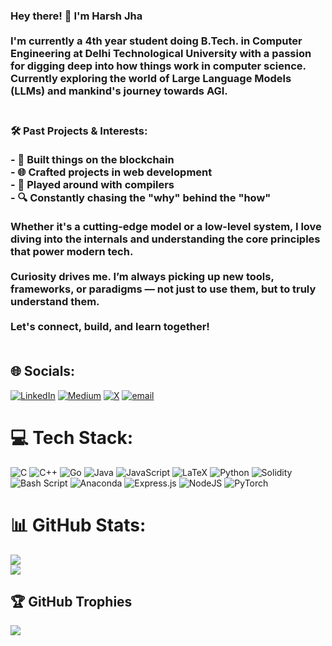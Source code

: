 ### Hey there! 👋 I'm Harsh Jha<br><br>I'm currently a 4th year student doing B.Tech. in Computer Engineering at Delhi Technological University with a passion for digging deep into how things work in computer science. Currently exploring the world of **Large Language Models (LLMs)** and mankind's journey towards AGI.<br><br> 
### 🛠️  Past Projects & Interests:<br><br>- 🧱 Built things on the **blockchain**<br>- 🌐 Crafted projects in **web development**<br>- 🧵 Played around with **compilers**<br>- 🔍 Constantly chasing the **"why"** behind the **"how"**<br><br>Whether it's a cutting-edge model or a low-level system, I love diving into the internals and understanding the core principles that power modern tech.<br><br> Curiosity drives me. I’m always picking up new tools, frameworks, or paradigms — not just to use them, but to truly **understand** them.<br><br>Let's connect, build, and learn together!<br><br>


## 🌐 Socials:
[![LinkedIn](https://img.shields.io/badge/LinkedIn-%230077B5.svg?logo=linkedin&logoColor=white)](https://linkedin.com/in/harsh-jha-3060b022a) [![Medium](https://img.shields.io/badge/Medium-12100E?logo=medium&logoColor=white)](https://medium.com/@Harshjha) [![X](https://img.shields.io/badge/X-black.svg?logo=X&logoColor=white)](https://x.com/HarshJha3006) [![email](https://img.shields.io/badge/Email-D14836?logo=gmail&logoColor=white)](mailto:harsh30jha@gmail.com) 

# 💻 Tech Stack:
![C](https://img.shields.io/badge/c-%2300599C.svg?style=plastic&logo=c&logoColor=white) ![C++](https://img.shields.io/badge/c++-%2300599C.svg?style=plastic&logo=c%2B%2B&logoColor=white) ![Go](https://img.shields.io/badge/go-%2300ADD8.svg?style=plastic&logo=go&logoColor=white) ![Java](https://img.shields.io/badge/java-%23ED8B00.svg?style=plastic&logo=openjdk&logoColor=white) ![JavaScript](https://img.shields.io/badge/javascript-%23323330.svg?style=plastic&logo=javascript&logoColor=%23F7DF1E) ![LaTeX](https://img.shields.io/badge/latex-%23008080.svg?style=plastic&logo=latex&logoColor=white) ![Python](https://img.shields.io/badge/python-3670A0?style=plastic&logo=python&logoColor=ffdd54) ![Solidity](https://img.shields.io/badge/Solidity-%23363636.svg?style=plastic&logo=solidity&logoColor=white) ![Bash Script](https://img.shields.io/badge/bash_script-%23121011.svg?style=plastic&logo=gnu-bash&logoColor=white) ![Anaconda](https://img.shields.io/badge/Anaconda-%2344A833.svg?style=plastic&logo=anaconda&logoColor=white) ![Express.js](https://img.shields.io/badge/express.js-%23404d59.svg?style=plastic&logo=express&logoColor=%2361DAFB) ![NodeJS](https://img.shields.io/badge/node.js-6DA55F?style=plastic&logo=node.js&logoColor=white) ![PyTorch](https://img.shields.io/badge/PyTorch-%23EE4C2C.svg?style=plastic&logo=PyTorch&logoColor=white)
# 📊 GitHub Stats:
![](https://nirzak-streak-stats.vercel.app/?user=Harshjha3006&theme=dark&hide_border=false)<br/>
![](https://github-readme-stats.vercel.app/api/top-langs/?username=Harshjha3006&theme=dark&hide_border=false&include_all_commits=true&count_private=false&layout=compact)

## 🏆 GitHub Trophies
![](https://github-profile-trophy.vercel.app/?username=Harshjha3006&theme=radical&no-frame=false&no-bg=false&margin-w=4)

<!-- Proudly created with GPRM ( https://gprm.itsvg.in ) -->
